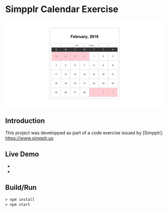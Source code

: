 # Simpplr Calendar Exercise

![screenshot](https://github.com/paulwroe16/simpplr-calendar-exercise/blob/master/screenshot.png)

## Introduction
This project was developped as part of a code exercise issued by [Simpplr]: https://www.simpplr.us

## Live Demo

* [master branch]: http://www.paulwroe.me/simpplr-calendar-exercise/demo-master/
* [with-router branch]: http://www.paulwroe.me/simpplr-calendar-exercise/demo-with-router/

## Build/Run
```
> npm install
> npm start
```

